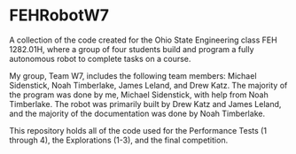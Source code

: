 # FEHRobotW7
A collection of the code created for the Ohio State Engineering class FEH 1282.01H, where a group of four students build and program a fully autonomous robot to complete tasks on a course.

My group, Team W7, includes the following team members: Michael Sidenstick, Noah Timberlake, James Leland, and Drew Katz. The majority of the program was done by me, Michael Sidenstick, with help from Noah Timberlake. The robot was primarily built by Drew Katz and James Leland, and the majority of the documentation was done by Noah Timberlake.

This repository holds all of the code used for the Performance Tests (1 through 4), the Explorations (1-3), and the final competition.
